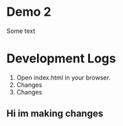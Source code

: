 # Demo 2

Some text  

# Development Logs

1. Open index.html in your browser.
2. Changes
3. Changes

## Hi im making changes


